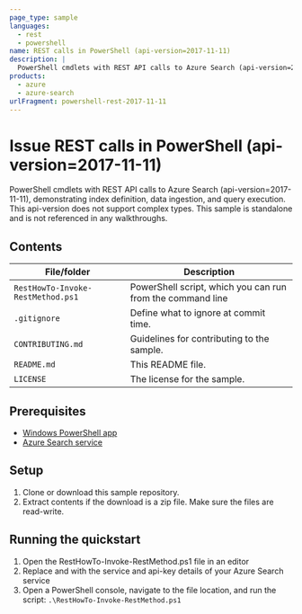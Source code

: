```yaml
---
page_type: sample
languages:
  - rest
  - powershell
name: REST calls in PowerShell (api-version=2017-11-11)
description: |
  PowerShell cmdlets with REST API calls to Azure Search (api-version=2017-11-11), demonstrating index definition, data ingestion, and query execution. This api-version does not support complex types.
products:
  - azure
  - azure-search
urlFragment: powershell-rest-2017-11-11
---
```


# Issue REST calls in PowerShell (api-version=2017-11-11)

PowerShell cmdlets with REST API calls to Azure Search (api-version=2017-11-11), demonstrating index definition, data ingestion, and query execution. This api-version does not support complex types. This sample is standalone and is not referenced in any walkthroughs.

## Contents

| File/folder | Description |
|-------------|-------------|
| `RestHowTo-Invoke-RestMethod.ps1` | PowerShell script, which you can run from the command line |
| `.gitignore` | Define what to ignore at commit time. |
| `CONTRIBUTING.md` | Guidelines for contributing to the sample. |
| `README.md` | This README file. |
| `LICENSE`   | The license for the sample. |

## Prerequisites

- [Windows PowerShell app](https://docs.microsoft.com/powershell/scripting/components/ise/introducing-the-windows-powershell-ise?view=powershell-6)
- [Azure Search service](https://docs.microsoft.com/azure/search/search-create-service-portal)

## Setup

1. Clone or download this sample repository.
1. Extract contents if the download is a zip file. Make sure the files are read-write.

## Running the quickstart
1. Open the RestHowTo-Invoke-RestMethod.ps1 file in an editor
1. Replace <YOUR-SERVICE-NAME> and <YOUR-ADMIN-API-KEY> with the service and api-key details of your Azure Search service
1. Open a PowerShell console, navigate to the file location, and run the script: `.\RestHowTo-Invoke-RestMethod.ps1`